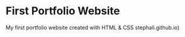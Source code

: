 # First Portfolio Website
My first portfolio website created with HTML &amp; CSS stephali.github.io)

